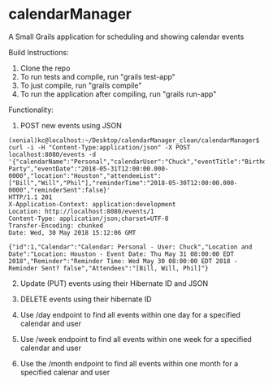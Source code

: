 # calendarManager
A Small Grails application for scheduling and showing calendar events

Build Instructions:
1. Clone the repo
2. To run tests and compile, run "grails test-app"
3. To just compile, run "grails compile"
4. To run the application after compiling, run "grails run-app"

Functionality:
1. POST new events using JSON
```
(xenial)kc@localhost:~/Desktop/calendarManager_clean/calendarManager$ curl -i -H "Content-Type:application/json" -X POST localhost:8080/events -d '{"calendarName":"Personal","calendarUser":"Chuck","eventTitle":"Birthday Party","eventDate":"2018-05-31T12:00:00.000-0000","location":"Houston","attendeeList":["Bill","Will","Phil"],"reminderTime":"2018-05-30T12:00:00.000-0000","reminderSent":false}'
HTTP/1.1 201 
X-Application-Context: application:development
Location: http://localhost:8080/events/1
Content-Type: application/json;charset=UTF-8
Transfer-Encoding: chunked
Date: Wed, 30 May 2018 15:12:06 GMT

{"id":1,"Calendar":"Calendar: Personal - User: Chuck","Location and Date":"Location: Houston - Event Date: Thu May 31 08:00:00 EDT 2018","Reminder":"Reminder Time: Wed May 30 08:00:00 EDT 2018 - Reminder Sent? false","Attendees":"[Bill, Will, Phil]"}
```

2. Update (PUT) events using their Hibernate ID and JSON

3. DELETE events using their hibernate ID

4. Use /day endpoint to find all events within one day for a specified calendar and user

5. Use /week endpoint to find all events within one week for a specified calendar and user

6. Use the /month endpoint to find all events within one month for a specified calenar and user
